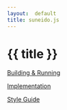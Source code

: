 ```yaml
---
layout:  default
title: suneido.js
---
```


{{ title }}
==========
[Building & Running](buildrun.html)

[Implementation](implementation.html)

[Style Guide](style.html)
